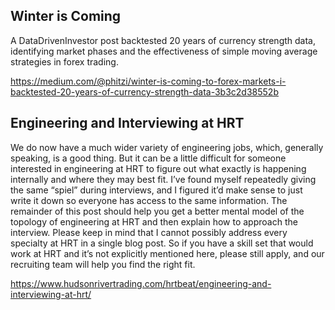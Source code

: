 
## Winter is Coming

A DataDrivenInvestor post backtested 20 years of currency strength data, identifying market phases and the effectiveness of simple moving average strategies in forex trading.

https://medium.com/@phitzi/winter-is-coming-to-forex-markets-i-backtested-20-years-of-currency-strength-data-3b3c2d38552b

## Engineering and Interviewing at HRT

We do now have a much wider variety of engineering jobs, which, generally speaking, is a good thing. But it can be a little difficult for someone interested in engineering at HRT to figure out what exactly is happening internally and where they may best fit. I’ve found myself repeatedly giving the same “spiel” during interviews, and I figured it’d make sense to just write it down so everyone has access to the same information. The remainder of this post should help you get a better mental model of the topology of engineering at HRT and then explain how to approach the interview. Please keep in mind that I cannot possibly address every specialty at HRT in a single blog post. So if you have a skill set that would work at HRT and it’s not explicitly mentioned here, please still apply, and our recruiting team will help you find the right fit.

https://www.hudsonrivertrading.com/hrtbeat/engineering-and-interviewing-at-hrt/


